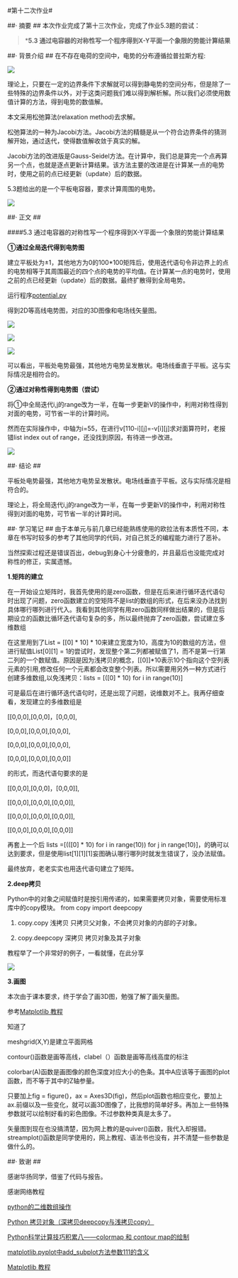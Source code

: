 #第十二次作业#

##· 摘要 ##
本次作业完成了第十三次作业，完成了作业5.3题的尝试：

>***5.3 通过电容器的对称性写一个程序得到X-Y平面一个象限的势能计算结果**

##· 背景介绍 ##
在不存在电荷的空间中，电势的分布遵循拉普拉斯方程:

![](http://i.imgur.com/XE6WXcX.png)

理论上，只要在一定的边界条件下求解就可以得到静电势的空间分布，但是除了一些特殊的边界条件以外，对于这类问题我们难以得到解析解。所以我们必须使用数值计算的方法，得到电势的数值解。

本文采用松弛算法(relaxation method)去求解。

松弛算法的一种为Jacobi方法。Jacobi方法的精髓是从一个符合边界条件的猜测解开始，通过迭代，使得数值解收敛于真实的解。

Jacobi方法的改进版是Gauss-Seidel方法。在计算中，我们总是算完一个点再算另一个点，也就是逐点更新计算结果。该方法主要的改进是在计算某一点的电势时，使用之前的点已经更新（update）后的数据。

5.3题给出的是一个平板电容器，要求计算周围的电势。

![](http://i.imgur.com/hNsuBYD.jpg)


##· 正文 ##


####5.3 通过电容器的对称性写一个程序得到X-Y平面一个象限的势能计算结果

**①通过全局迭代得到电势图**

建立平板处为±1，其他地方为0的100*100矩阵后，使用迭代语句令非边界上的点的电势相等于其周围最近的四个点的电势的平均值。在计算某一点的电势时，使用之前的点已经更新（update）后的数据。最终扩散得到全局电势。

运行程序[potential.py](https://github.com/DesertSunset/computationalphysics_N2013301020088/blob/master/chapter%205/The%20thirteen%20homework/potential.py)

得到2D等高线电势图，对应的3D图像和电场线矢量图。

![](http://i.imgur.com/UuI23EL.jpg)

![](http://i.imgur.com/LHt1SnK.jpg)

![](http://i.imgur.com/nqiPvS1.jpg)

可以看出，平板处电势最强，其他地方电势呈发散状。电场线垂直于平板。这与实际情况是相符合的。

**②通过对称性得到电势图（尝试）**

将①中全局迭代i,j的range改为一半，在每一步更新V的操作中，利用对称性得到对面的电势，可节省一半的计算时间。

然而在实际操作中，中轴为i=55，在进行v[110-i][j]=-v[i][j]求对面算符时，老报错list index out of range，还没找到原因，有待进一步改进。

![](http://i.imgur.com/BflZxgz.jpg)


##· 结论 ##

平板处电势最强，其他地方电势呈发散状。电场线垂直于平板。这与实际情况是相符合的。

理论上，将全局迭代i,j的range改为一半，在每一步更新V的操作中，利用对称性得到对面的电势，可节省一半的计算时间。

##· 学习笔记 ##
由于本单元与前几章已经能熟练使用的欧拉法有本质性不同，本章在书写时较多的参考了其他同学的代码，对自己贫乏的编程能力进行了恶补。

当然探索过程还是错误百出，debug到身心十分疲惫的，并且最后也没能完成对称性的修正，实属遗憾。

**1.矩阵的建立**

在一开始设立矩阵时，我首先使用的是zero函数，但是在后来进行循环迭代语句时出现了问题，zero函数建立的空矩阵不是list的数组的形式，在后来没办法找到具体哪行哪列进行代入。我看到其他同学有用zero函数同样做出结果的，但是后期设立的函数比循环迭代语句复杂的多，所以最终抛弃了zero函数，尝试建立多维数组

在这里用到了List = [[0] * 10] * 10来建立宽度为10，高度为10的数组的方法，但进行赋值List[0][1] = 1的尝试时，发现整个第二列都被赋值了1，而不是第一行第二列的一个数赋值。原因是因为浅拷贝的概念，[[0]]*10表示10个指向这个空列表元素的引用,修改任何一个元素都会改变整个列表。所以需要用另外一种方式进行创建多维数组,以免浅拷贝：lists = [([0] * 10) for i in range(10)]

可是最后在进行循环迭代语句时，还是出现了问题，说维数对不上。我再仔细查看，发现建立的多维数组是

[[0,0,0],[0,0,0]，[0,0,0],

[0,0,0],[0,0,0],[0,0,0],

[0,0,0],[0,0,0],[0,0,0],

[0,0,0],[0,0,0],[0,0,0]]


的形式，而迭代语句要求的是

[[0,0,0],[0,0,0]，[0,0,0]],

[[0,0,0],[0,0,0],[0,0,0]],

[[0,0,0],[0,0,0],[0,0,0]],

[[0,0,0],[0,0,0],[0,0,0]]

再套上一个后 lists =[(([0] * 10) for i in range(10)) for j in range(10)]，的确可以达到要求，但是使用list[1][1][1]妄图确认哪行哪列时就发生错误了，没办法赋值。

最终放弃，老老实实也用迭代语句建立了矩阵。

**2.deep拷贝**

Python中的对象之间赋值时是按引用传递的，如果需要拷贝对象，需要使用标准库中的copy模块。 from copy import deepcopy

1. copy.copy 浅拷贝 只拷贝父对象，不会拷贝对象的内部的子对象。 

2. copy.deepcopy 深拷贝 拷贝对象及其子对象 

教程举了一个非常好的例子，一看就懂，在此分享

![](http://i.imgur.com/G6e0fyu.jpg)



**3.画图**

本次由于课本要求，终于学会了画3D图，勉强了解了画矢量图。

参考[Matplotlib 教程](http://ju.outofmemory.cn/entry/92100)

知道了

meshgrid(X,Y)是建立平面网格

contour()函数是画等高线，clabel（）函数是画等高线高度的标注

colorbar(A)函数是画图像的颜色深度对应大小的色条。其中A应该等于画图的plot函数，而不等于其中的Z轴参量。

只要加上fig = figure()，ax = Axes3D(fig)，然后plot函数也相应变化，要加上ax.前缀以及一些变化，就可以画3D图像了，比我想的简单好多。再加上一些特殊参数就可以绘制好看的彩色图像。不过参数种类真是太多了。

矢量图到现在也没搞清楚，因为网上教的是quiver()函数，我代入却报错。streamplot()函数是同学使用的，网上教程、语法书也没有，并不清楚一些参数是做什么的。


##· 致谢 ##


感谢华扬同学，借鉴了代码与报告。

感谢网络教程

[python的二维数组操作](http://www.cnblogs.com/btchenguang/archive/2012/01/30/2332479.html)

[Python 拷贝对象（深拷贝deepcopy与浅拷贝copy）](http://greybeard.iteye.com/blog/1442259)

[Python科学计算技巧积累八——colormap 和 contour map的绘制](http://www.eetop.cn/blog/html/85/1227585-53936.html)

[matplotlib.pyplot中add_subplot方法参数111的含义](http://www.codeweblog.com/matplotlib-pyplot%E4%B8%ADadd_subplot%E6%96%B9%E6%B3%95%E5%8F%82%E6%95%B0111%E7%9A%84%E5%90%AB%E4%B9%89/)

[Matplotlib 教程](http://ju.outofmemory.cn/entry/92100)
